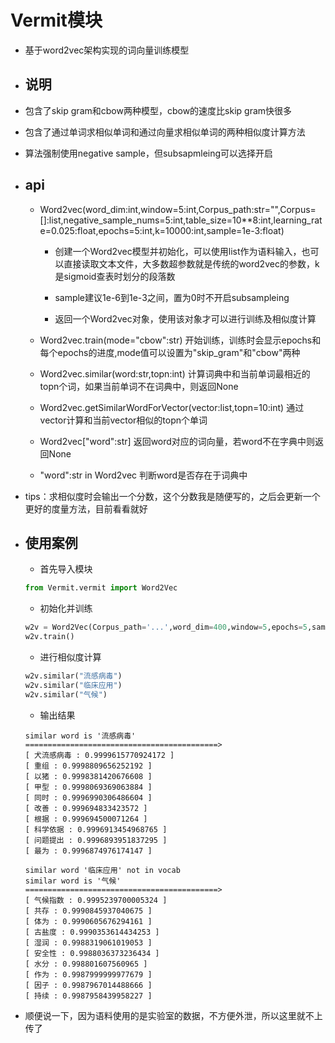 # Vermit模块
    
  - 基于word2vec架构实现的词向量训练模型
    
  - ## 说明
    
   - 包含了skip gram和cbow两种模型，cbow的速度比skip gram快很多
     
   - 包含了通过单词求相似单词和通过向量求相似单词的两种相似度计算方法
     
   - 算法强制使用negative sample，但subsapmleing可以选择开启
     
 - ## api
   
   - Word2vec(word_dim:int,window=5:int,Corpus_path:str="",Corpus=[]:list,negative_sample_nums=5:int,table_size=10**8:int,learning_rate=0.025:float,epochs=5:int,k=10000:int,sample=1e-3:float)
     
     - 创建一个Word2vec模型并初始化，可以使用list作为语料输入，也可以直接读取文本文件，大多数超参数就是传统的word2vec的参数，k是sigmoid查表时划分的段落数
       
     - sample建议1e-6到1e-3之间，置为0时不开启subsampleing
     
     - 返回一个Word2vec对象，使用该对象才可以进行训练及相似度计算
       
   - Word2vec.train(mode="cbow":str)  开始训练，训练时会显示epochs和每个epochs的进度,mode值可以设置为"skip_gram"和"cbow"两种
     
   - Word2vec.similar(word:str,topn:int)  计算词典中和当前单词最相近的topn个词，如果当前单词不在词典中，则返回None
     
   - Word2vec.getSimilarWordForVector(vector:list,topn=10:int)  通过vector计算和当前vector相似的topn个单词
     
   - Word2vec["word":str] 返回word对应的词向量，若word不在字典中则返回None
     
   - "word":str in Word2vec  判断word是否存在于词典中
     
 - tips：求相似度时会输出一个分数，这个分数我是随便写的，之后会更新一个更好的度量方法，目前看看就好
   
 - ## 使用案例
   
   - 首先导入模块
   ```python
   from Vermit.vermit import Word2Vec
   ```
     
   - 初始化并训练
   ```python
   w2v = Word2Vec(Corpus_path='...',word_dim=400,window=5,epochs=5,sample=1e-5)
   w2v.train()
   ```
     
   - 进行相似度计算
   ```python
   w2v.similar("流感病毒")
   w2v.similar("临床应用")
   w2v.similar("气候")
   ```
     
   - 输出结果
   ```
   similar word is '流感病毒'
   ===========================================>
   [ 犬流感病毒 : 0.9999615770924172 ]
   [ 重组 : 0.9998809656252192 ]
   [ 以猪 : 0.9998381420676608 ]
   [ 甲型 : 0.9998069369063884 ]
   [ 同时 : 0.9996990306486604 ]
   [ 改善 : 0.999694833423572 ]
   [ 根据 : 0.999694500071264 ]
   [ 科学依据 : 0.9996913454968765 ]
   [ 问题提出 : 0.9996893951837295 ]
   [ 最为 : 0.9996874976174147 ]

   similar word '临床应用' not in vocab
   similar word is '气候'
   ===========================================>
   [ 气候指数 : 0.9995239700005324 ]
   [ 共存 : 0.9990845937040675 ]
   [ 体为 : 0.9990605676294161 ]
   [ 古盐度 : 0.9990353614434253 ]
   [ 湿润 : 0.9988319061019053 ]
   [ 安全性 : 0.9988036373236434 ]
   [ 水分 : 0.998801607560965 ]
   [ 作为 : 0.9987999999977679 ]
   [ 因子 : 0.9987967014488666 ]
   [ 持续 : 0.9987958439958227 ]
   ```
    
  - 顺便说一下，因为语料使用的是实验室的数据，不方便外泄，所以这里就不上传了
